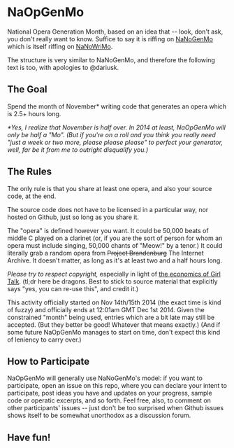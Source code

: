 NaOpGenMo
=========

National Opera Generation Month, based on an idea that -- look, don't ask, you don't really want to know.  Suffice to say it is riffing on [NaNoGenMo](https://github.com/dariusk/NaNoGenMo-2014) which is itself riffing on [NaNoWriMo](nanowrimo.org).

The structure is very similar to NaNoGenMo, and therefore the following text is too, with apologies to @dariusk.

The Goal
--------

Spend the month of November* writing code that generates an opera which is 2.5+ hours long.

_*Yes, I realize that November is half over.  In 2014 at least, NaOpGenMo will only be half a "Mo".  (But if you're on a roll and you think you really need "just a week or two more, please please please" to perfect your generator, well, far be it from me to outright disqualify you.)_

The Rules
---------

The only rule is that you share at least one opera, and also your source code, at the end.

The source code does not have to be licensed in a particular way, nor hosted on Github, just so long as you share it.

The "opera" is defined however you want.  It could be 50,000 beats of middle C played on a clarinet (or, if you are the sort of person for whom an opera must include singing, 50,000 chants of "Meow!" by a tenor.)  It could literally grab a random opera from <s>Project Brandenburg</s> The Internet Archive.  It doesn't matter, as long as it's at least two and a half hours long.

_Please try to respect copyright,_ especially in light of [the economics of Girl Talk](http://blog.priceonomics.com/post/47719281228/the-economics-of-girl-talk).  (tl;dr here be dragons.  Best to stick to source material that explicitly says "yes, you can re-use this", and credit it.)

This activity officially started on Nov 14th/15th 2014 (the exact time is kind of fuzzy) and officially ends at 12:01am GMT Dec 1st 2014.  Given the constrained "month" being used, entries which are a bit late may still be accepted.  (But they better be good!  Whatever that means exactly.)  (And if some future NaOpGenMo manages to start on time, don't expect this kind of leniency to carry over.)

How to Participate
------------------

NaOpGenMo will generally use NaNoGenMo's model: if you want to participate, open an issue on this repo, where you can declare your intent to participate, post ideas you have and updates on your progress, sample code or operatic excerpts, and so forth.  Feel free, also, to comment on other participants' issues -- just don't be too surprised when Github issues shows itself to be somewhat unorthodox as a discussion forum.

Have fun!
---------
